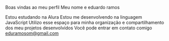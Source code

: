 Boas vindas ao meu perfil 
Meu nome e eduardo ramos

Estou estudando na Alura
Estou me desenvolvendo na linguagem JavaScript
Utilizo esse espaço para minha organização e compartilhamento dos meu projetos desenvolvidos
Você pode entrar em contato comigo 
eduramosom@gmail.com

